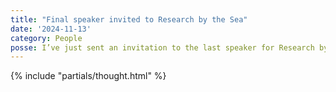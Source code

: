```yaml
---
title: "Final speaker invited to Research by the Sea"
date: '2024-11-13'
category: People
posse: I’ve just sent an invitation to the last speaker for Research by the Sea. I’m so excited about the 7 talks and group Q&A, 3 workshops, the 12 people (+1 back up) who will help us explore the future of research. The full line-up will be revealed over the coming weeks. Get ready to have your brains learned out! https://researchbythesea.com/
---
```


{% include "partials/thought.html" %}

